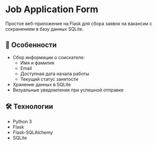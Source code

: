 # Job Application Form

Простое веб-приложение на Flask для сбора заявок на вакансии с сохранением в базу данных SQLite.

## 📌 Особенности

- Сбор информации о соискателе:
  - Имя и фамилия
  - Email
  - Доступная дата начала работы
  - Текущий статус занятости
- Хранение данных в SQLite
- Визуальные уведомления при успешной отправке

## 🛠 Технологии

- Python 3
- Flask
- Flask-SQLAlchemy
- SQLite